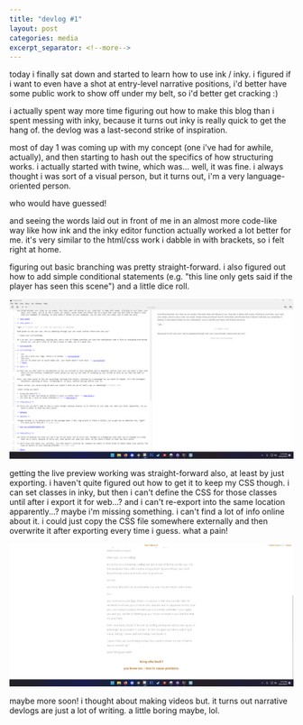 ```yaml
---
title: "devlog #1"
layout: post
categories: media
excerpt_separator: <!--more-->
---
```


today i finally sat down and started to learn how to use ink / inky. i figured if i want to even have a shot at entry-level narrative positions, i'd better have some public work to show off under my belt, so i'd better get cracking :)

i actually spent way more time figuring out how to make this blog than i spent messing with inky, because it turns out inky is really quick to get the hang of. the devlog was a last-second strike of inspiration.

<!--more-->

most of day 1 was coming up with my concept (one i've had for awhile, actually), and then starting to hash out the specifics of how structuring works. i actually started with twine, which was... well, it was fine. i always thought i was sort of a visual person, but it turns out, i'm a very language-oriented person.

who would have guessed!

and seeing the words laid out in front of me in an almost more code-like way like how ink and the inky editor function actually worked a lot better for me. it's very similar to the html/css work i dabble in with brackets, so i felt right at home.

figuring out basic branching was pretty straight-forward. i also figured out how to add simple conditional statements (e.g. "this line only gets said if the player has seen this scene") and a little dice roll.

![a screenshot of an inky work-in-progress](/assets/post_images/2023/august/21/inky_gettingstarted.png)

getting the live preview working was straight-forward also, at least by just exporting. i haven't quite figured out how to get it to keep my CSS though. i can set classes in inky, but then i can't define the CSS for those classes until after i export it for web...? and i can't re-export into the same location apparently...? maybe i'm missing something. i can't find a lot of info online about it. i could just copy the CSS file somewhere externally and then overwrite it after exporting every time i guess. what a pain!

![a screenshot of the live preview of my ink test](/assets/post_images/2023/august/21/inky_gettingstarted_preview.png)

maybe more soon! i thought about making videos but. it turns out narrative devlogs are just a lot of writing. a little boring maybe, lol.